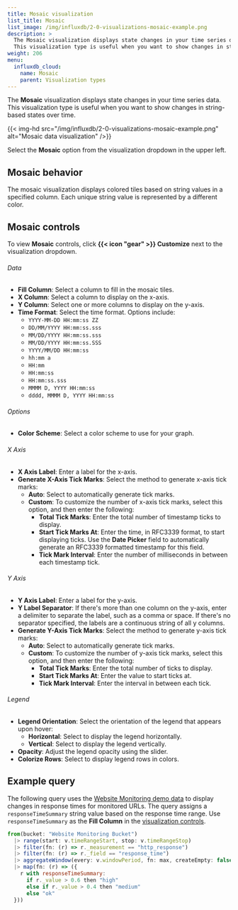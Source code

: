 ```yaml
---
title: Mosaic visualization
list_title: Mosaic
list_image: /img/influxdb/2-0-visualizations-mosaic-example.png
description: >
  The Mosaic visualization displays state changes in your time series data.
  This visualization type is useful when you want to show changes in string-based states over time.
weight: 206
menu:
  influxdb_cloud:
    name: Mosaic
    parent: Visualization types
---
```


The **Mosaic** visualization displays state changes in your time series data.
This visualization type is useful when you want to show changes in string-based states over time.

{{< img-hd src="/img/influxdb/2-0-visualizations-mosaic-example.png" alt="Mosaic data visualization" />}}

Select the **Mosaic** option from the visualization dropdown in the upper left.

## Mosaic behavior
The mosaic visualization displays colored tiles based on string values in a specified column.
Each unique string value is represented by a different color.

## Mosaic controls
To view **Mosaic** controls, click **{{< icon "gear" >}} Customize** next to the visualization dropdown.

###### Data
- **Fill Column**: Select a column to fill in the mosaic tiles.
- **X Column**: Select a column to display on the x-axis.
- **Y Column**: Select one or more columns to display on the y-axis.
- **Time Format**: Select the time format. Options include:
    - `YYYY-MM-DD HH:mm:ss ZZ`
    - `DD/MM/YYYY HH:mm:ss.sss`
    - `MM/DD/YYYY HH:mm:ss.sss`
    - `MM/DD/YYYY HH:mm:ss.SSS`
    - `YYYY/MM/DD HH:mm:ss`
    - `hh:mm a`
    - `HH:mm`
    - `HH:mm:ss`
    - `HH:mm:ss.sss`
    - `MMMM D, YYYY HH:mm:ss`
    - `dddd, MMMM D, YYYY HH:mm:ss`

###### Options
- **Color Scheme**: Select a color scheme to use for your graph.

###### X Axis
- **X Axis Label**: Enter a label for the x-axis.
- **Generate X-Axis Tick Marks**: Select the method to generate x-axis tick marks:
  - **Auto**: Select to automatically generate tick marks.
  - **Custom**: To customize the number of x-axis tick marks, select this option, and then enter the following:
    - **Total Tick Marks**: Enter the total number of timestamp ticks to display.
    - **Start Tick Marks At**: Enter the time, in RFC3339 format, to start displaying ticks. Use the **Date Picker** field to automatically generate an RFC3339 formatted timestamp for this field.
    - **Tick Mark Interval**: Enter the number of milliseconds in between each timestamp tick.

###### Y Axis
- **Y Axis Label**: Enter a label for the y-axis.
- **Y Label Separator**: If there's more than one column on the y-axis, enter a delimiter to separate the label, such as a comma or space. If there's no separator specified, the labels are a continuous string of all y columns.
- **Generate Y-Axis Tick Marks**: Select the method to generate y-axis tick marks:
  - **Auto**: Select to automatically generate tick marks.
  - **Custom**: To customize the number of y-axis tick marks, select this option, and then enter the following:
    - **Total Tick Marks**: Enter the total number of ticks to display.
    - **Start Tick Marks At**: Enter the value to start ticks at.
    - **Tick Mark Interval**: Enter the interval in between each tick.

###### Legend
- **Legend Orientation**: Select the orientation of the legend that appears upon hover:
  - **Horizontal**: Select to display the legend horizontally.
  - **Vertical**: Select to display the legend vertically.
- **Opacity**: Adjust the legend opacity using the slider.
- **Colorize Rows**: Select to display legend rows in colors.

## Example query
The following query uses the [Website Monitoring demo data](/influxdb/cloud/reference/sample-data/#influxdb-cloud-demo-data)
to display changes in response times for monitored URLs.
The query assigns a `responseTimeSummary` string value based on the response time range.
Use `responseTimeSummary` as the **Fill Column** in the [visualization controls](#data).

```js
from(bucket: "Website Monitoring Bucket")
  |> range(start: v.timeRangeStart, stop: v.timeRangeStop)
  |> filter(fn: (r) => r._measurement == "http_response")
  |> filter(fn: (r) => r._field == "response_time")
  |> aggregateWindow(every: v.windowPeriod, fn: max, createEmpty: false)
  |> map(fn: (r) => ({
    r with responseTimeSummary:
      if r._value > 0.6 then "high"
      else if r._value > 0.4 then "medium"
      else "ok"
  }))
```

